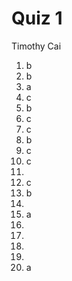 # Quiz 1

Timothy Cai

1. b
2. b
3. a
4. c
5. b
6. c
7. c
8. b
9. c
10. c
11. 
12. c
13. b
14. 
15. a
16. 
17. 
18. 
19. 
20. a




